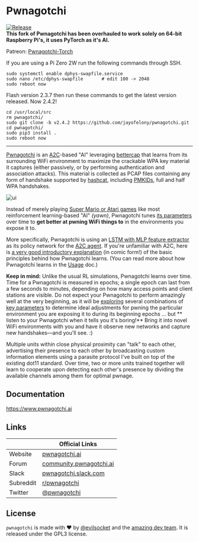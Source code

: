 # Pwnagotchi
<a href="https://github.com/jayofelony/pwnagotchi/releases/latest"><img alt="Release" src="https://img.shields.io/github/release/jayofelony/pwnagotchi.svg?style=flat-square"></a><br/>
**This fork of Pwnagotchi has been overhauled to work solely on 64-bit Raspberry Pi's, it uses PyTorch as it's AI.**

Patreon: [Pwnagotchi-Torch](https://www.patreon.com/pwnagotchi_torch)

If you are using a Pi Zero 2W run the following commands through SSH.

```BATCH
sudo systemctl enable dphys-swapfile.service
sudo nano /etc/dphys-swapfile       # edit 100 -> 2048
sudo reboot now
```


Flash version 2.3.7 then run these commands to get the latest version released. Now 2.4.2!
```BATCH
cd /usr/local/src
rm pwnagotchi/
sudo git clone -b v2.4.2 https://github.com/jayofelony/pwnagotchi.git
cd pwnagotchi/
sudo pip3 install .
sudo reboot now
```

---

[Pwnagotchi](https://pwnagotchi.ai/) is an [A2C](https://hackernoon.com/intuitive-rl-intro-to-advantage-actor-critic-a2c-4ff545978752)-based "AI" leveraging [bettercap](https://www.bettercap.org/) that learns from its surrounding WiFi environment to maximize the crackable WPA key material it captures (either passively, or by performing authentication and association attacks). This material is collected as PCAP files containing any form of handshake supported by [hashcat](https://hashcat.net/hashcat/), including [PMKIDs](https://www.evilsocket.net/2019/02/13/Pwning-WiFi-networks-with-bettercap-and-the-PMKID-client-less-attack/), 
full and half WPA handshakes.

![ui](https://i.imgur.com/X68GXrn.png)

Instead of merely playing [Super Mario or Atari games](https://becominghuman.ai/getting-mario-back-into-the-gym-setting-up-super-mario-bros-in-openais-gym-8e39a96c1e41?gi=c4b66c3d5ced) like most reinforcement learning-based "AI" *(yawn)*, Pwnagotchi tunes [its parameters](https://github.com/evilsocket/pwnagotchi/blob/master/pwnagotchi/defaults.toml) over time to **get better at pwning WiFi things to** in the environments you expose it to. 

More specifically, Pwnagotchi is using an [LSTM with MLP feature extractor](https://stable-baselines.readthedocs.io/en/master/modules/policies.html#stable_baselines.common.policies.MlpLstmPolicy) as its policy network for the [A2C agent](https://stable-baselines.readthedocs.io/en/master/modules/a2c.html). If you're unfamiliar with A2C, here is [a very good introductory explanation](https://hackernoon.com/intuitive-rl-intro-to-advantage-actor-critic-a2c-4ff545978752) (in comic form!) of the basic principles behind how Pwnagotchi learns. (You can read more about how Pwnagotchi learns in the [Usage](https://www.pwnagotchi.ai/usage/#training-the-ai) doc.)

**Keep in mind:** Unlike the usual RL simulations, Pwnagotchi learns over time. Time for a Pwnagotchi is measured in epochs; a single epoch can last from a few seconds to minutes, depending on how many access points and client stations are visible. Do not expect your Pwnagotchi to perform amazingly well at the very beginning, as it will be [exploring](https://hackernoon.com/intuitive-rl-intro-to-advantage-actor-critic-a2c-4ff545978752) several combinations of [key parameters](https://www.pwnagotchi.ai/usage/#training-the-ai) to determine ideal adjustments for pwning the particular environment you are exposing it to during its beginning epochs ... but ** listen to your Pwnagotchi when it tells you it's boring!** Bring it into novel WiFi environments with you and have it observe new networks and capture new handshakes—and you'll see. :)

Multiple units within close physical proximity can "talk" to each other, advertising their presence to each other by broadcasting custom information elements using a parasite protocol I've built on top of the existing dot11 standard. Over time, two or more units trained together will learn to cooperate upon detecting each other's presence by dividing the available channels among them for optimal pwnage.

## Documentation

https://www.pwnagotchi.ai

## Links

| &nbsp;    | Official Links                                              |
|-----------|-------------------------------------------------------------|
| Website   | [pwnagotchi.ai](https://pwnagotchi.ai/)                     |
| Forum     | [community.pwnagotchi.ai](https://community.pwnagotchi.ai/) |
| Slack     | [pwnagotchi.slack.com](https://invite.pwnagotchi.ai/)       |
| Subreddit | [r/pwnagotchi](https://www.reddit.com/r/pwnagotchi/)        |
| Twitter   | [@pwnagotchi](https://twitter.com/pwnagotchi)               |

## License

`pwnagotchi` is made with ♥  by [@evilsocket](https://twitter.com/evilsocket) and the [amazing dev team](https://github.com/evilsocket/pwnagotchi/graphs/contributors). It is released under the GPL3 license.

